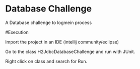 # Database Challenge
A Database challenge to logmein process

#Execution

Import the project in an IDE (intellij community/eclipse)

Go to the class H2JdbcDatabaseChallenge and run with JUnit.

Right click on class and search for Run.